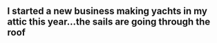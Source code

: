 ## I started a new business making yachts in my attic this year...the sails are going through the roof

